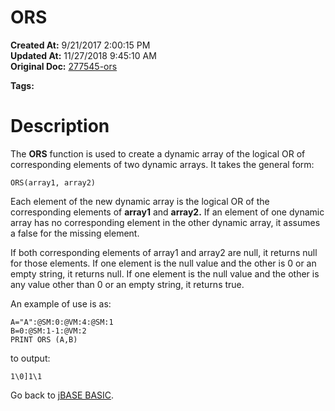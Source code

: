 # ORS

**Created At:** 9/21/2017 2:00:15 PM  
**Updated At:** 11/27/2018 9:45:10 AM  
**Original Doc:** [277545-ors](https://docs.jbase.com/36868-jbase-basic/277545-ors)  

**Tags:**
<badge text='logical operators' vertical='middle' />
<badge text='dynamic arrays' vertical='middle' />

# Description

The **ORS** function is used to create a dynamic array of the logical OR of corresponding elements of two dynamic arrays. It takes the general form:

```
ORS(array1, array2)
```

Each element of the new dynamic array is the logical OR of the corresponding elements of **array1** and **array2.** If an element of one dynamic array has no corresponding element in the other dynamic array, it assumes a false for the missing element.

If both corresponding elements of array1 and array2 are null, it returns null for those elements. If one element is the null value and the other is 0 or an empty string, it returns null. If one element is the null value and the other is any value other than 0 or an empty string, it returns true.

An example of use is as:

```
A="A":@SM:0:@VM:4:@SM:1
B=0:@SM:1-1:@VM:2
PRINT ORS (A,B)
```

to output:

```
1\0]1\1 
```



Go back to [jBASE BASIC](263498-jbase-basic).
